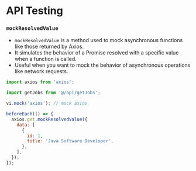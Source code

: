# API Testing

### `mockResolvedValue`

- `mockResolvedValue` is a method used to mock asynchronous functions like those returned by Axios.
- It simulates the behavior of a Promise resolved with a specific value when a function is called.
- Useful when you want to mock the behavior of asynchronous operations like network requests.

```js
import axios from 'axios';

import getJobs from '@/api/getJobs';

vi.mock('axios'); // mock axios

beforeEach(() => {
  axios.get.mockResolvedValue({
    data: [
      {
        id: 1,
        title: 'Java Software Developer',
      },
    ],
  });
});
```

